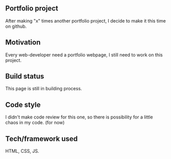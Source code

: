 ## Portfolio project
After making "x" times another portfolio project, I decide to make it this time on github. 

## Motivation
Every web-developer need a portfolio webpage, I still need to work on this project.

## Build status
This page is still in building process.

## Code style
I didn't make code review for this one, so there is possibility for a little chaos in my code. (for now)

## Tech/framework used
HTML, CSS, JS.



